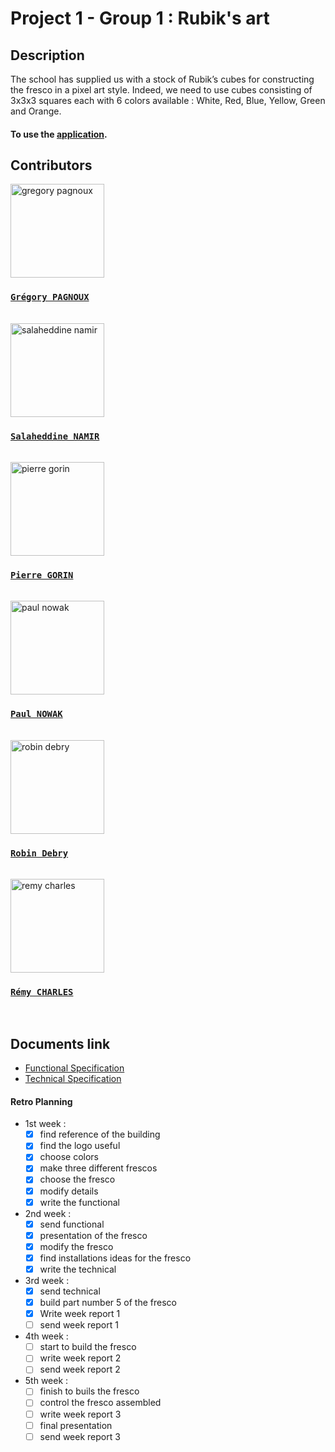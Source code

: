 # Project 1 - Group 1 : Rubik's art

## Description

The school has supplied us with a stock of Rubik’s cubes for constructing the fresco in a pixel art style. Indeed, we need to use cubes consisting of 3x3x3 squares each with 6 colors available : White, Red, Blue, Yellow, Green and Orange.

#### To use the [application](http://www.pierre-gorin.fr/Rubiks-Art/).

## Contributors

<img alt="gregory pagnoux" src="https://avatars.githubusercontent.com/u/114397869?s=400&u=5d61c0d0f357ca8c2ba13892de14df2669ebb0b4&v=4" width="150">

### [**`Grégory PAGNOUX`**](https://github.com/Gregory-Pagnoux)

<br>

<img alt="salaheddine namir" src="https://avatars.githubusercontent.com/u/71770514?v=4" width="150">

### [**`Salaheddine NAMIR`**](https://github.com/T3rryc)

<br>

<img alt="pierre gorin" src="https://avatars.githubusercontent.com/u/91249863?v=4" width="150">

### [**`Pierre GORIN`**](https://github.com/pierre2103)

<br>

<img alt="paul nowak" src="https://avatars.githubusercontent.com/u/91249965?v=4" width="150">

### [**`Paul NOWAK`**](https://github.com/PaulNowak36)

<br>

<img alt="robin debry" src="https://avatars.githubusercontent.com/u/91249812?v=4" width="150">

### [**`Robin Debry`**](https://github.com/robin-debry)

<br>

<img alt="remy charles" src="https://avatars.githubusercontent.com/u/100137905?v=4" width="150">

### [**`Rémy CHARLES`**](https://github.com/RemyCHARLES)

<br>

## Documents link

- [Functional Specification](/Team%201%20Functional%20Specification%20Rubik's%20art.pdf)
- [Technical Specification](/Team%201%20Technical%20Specification%20Rubik's%20art.pdf)

#### Retro Planning

- 1st week :
  - [x] find reference of the building
  - [x] find the logo useful
  - [x] choose colors
  - [x] make three different frescos
  - [x] choose the fresco
  - [x] modify details
  - [x] write the functional
- 2nd week :
  - [x] send functional
  - [x] presentation of the fresco
  - [x] modify the fresco
  - [x] find installations ideas for the fresco
  - [x] write the technical
- 3rd week :
  - [x] send technical
  - [x] build part number 5 of the fresco
  - [x] Write week report 1
  - [ ] send week report 1
- 4th week :
  - [ ] start to build the fresco
  - [ ] write week report 2
  - [ ] send week report 2
- 5th week :
  - [ ] finish to buils the fresco
  - [ ] control the fresco assembled
  - [ ] write week report 3
  - [ ] final presentation
  - [ ] send week report 3
